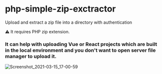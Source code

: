 # php-simple-zip-exctractor
Upload and extract a zip file into a directory with authentication

⚠️ It requires PHP zip extension.
### It can help with uploading Vue or React projects which are built in the local environment and you don't want to open server file manager to upload it.

![Screenshot_2021-03-15_17-00-59](https://user-images.githubusercontent.com/54190980/111161502-79416800-85b0-11eb-9025-6297fd77c953.png)
